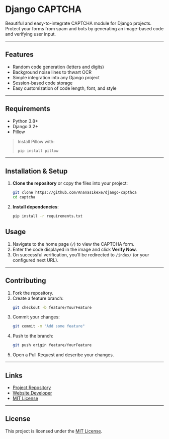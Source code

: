 # Django CAPTCHA

Beautiful and easy-to-integrate CAPTCHA module for Django projects. Protect your forms from spam and bots by generating an image-based code and verifying user input.

---

## Features

- Random code generation (letters and digits)
- Background noise lines to thwart OCR
- Simple integration into any Django project
- Session-based code storage
- Easy customization of code length, font, and style

---

## Requirements

- Python 3.8+
- Django 3.2+
- Pillow

> Install Pillow with:
> ```bash
> pip install pillow
> ```

---

## Installation & Setup

1. **Clone the repository** or copy the files into your project:
   ```bash
   git clone https://github.com/Ananas1kexe/django-capthca
   cd captcha
   ```

2. **Install dependencies**:
   ```bash
   pip install -r requirements.txt
   ```

## Usage

1. Navigate to the home page (`/`) to view the CAPTCHA form.
2. Enter the code displayed in the image and click **Verify Now**.
3. On successful verification, you’ll be redirected to `/index/` (or your configured next URL).

---

## Contributing

1. Fork the repository.
2. Create a feature branch:
   ```bash
   git checkout -b feature/YourFeature
   ```
3. Commit your changes:
   ```bash
   git commit -m "Add some feature"
   ```
4. Push to the branch:
   ```bash
   git push origin feature/YourFeature
   ```
5. Open a Pull Request and describe your changes.

---

## Links

- [Project Repository](https://github.com/yourusername/django-captcha)
- [Website Developer](https://ananas1k.vercel.app)
- [MIT License](https://github.com/Ananas1kexe/django-capthca/blob/main/LICENSE)
---

## License

This project is licensed under the [MIT License](https://github.com/Ananas1kexe/django-capthca/blob/main/LICENSE).

